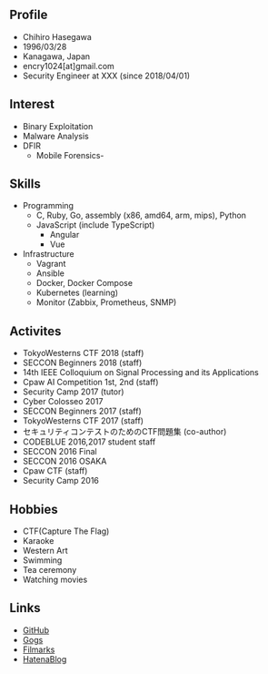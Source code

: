 ## Profile

- Chihiro Hasegawa
- 1996/03/28
- Kanagawa, Japan
- encry1024[at]gmail.com
- Security Engineer at XXX (since 2018/04/01)

## Interest

- Binary Exploitation
- Malware Analysis
- DFIR
  - Mobile Forensics-   

## Skills

- Programming
  - C, Ruby, Go, assembly (x86, amd64, arm, mips), Python
  - JavaScript (include TypeScript) 
    - Angular
    - Vue
- Infrastructure
  - Vagrant
  - Ansible
  - Docker, Docker Compose
  - Kubernetes (learning)
  - Monitor (Zabbix, Prometheus, SNMP)
  
## Activites

- TokyoWesterns CTF 2018 (staff)
- SECCON Beginners 2018 (staff)
- 14th IEEE Colloquium on Signal Processing and its Applications
- Cpaw AI Competition 1st, 2nd (staff)
- Security Camp 2017 (tutor)
- Cyber Colosseo 2017
- SECCON Beginners 2017 (staff)
- TokyoWesterns CTF 2017 (staff)
- セキュリティコンテストのためのCTF問題集 (co-author)
- CODEBLUE 2016,2017 student staff
- SECCON 2016 Final
- SECCON 2016 OSAKA
- Cpaw CTF (staff)
- Security Camp 2016

## Hobbies

- CTF(Capture The Flag)
- Karaoke
- Western Art
- Swimming
- Tea ceremony
- Watching movies

## Links

- [GitHub](https://github.com/owlinux1000)
- [Gogs](https://git.alicemacs.com/explore/repos)
- [Filmarks](https://filmarks.com/users/Alice1000)
- [HatenaBlog](https://encry1024.hatenablog.com)
